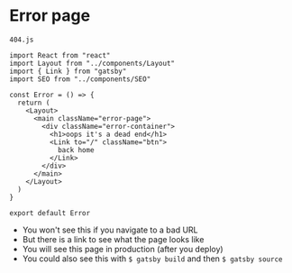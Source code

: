 # Error page

`404.js`

```
import React from "react"
import Layout from "../components/Layout"
import { Link } from "gatsby"
import SEO from "../components/SEO"

const Error = () => {
  return (
    <Layout>
      <main className="error-page">
        <div className="error-container">
          <h1>oops it's a dead end</h1>
          <Link to="/" className="btn">
            back home
          </Link>
        </div>
      </main>
    </Layout>
  )
}

export default Error
```

* You won't see this if you navigate to a bad URL
* But there is a link to see what the page looks like
* You will see this page in production (after you deploy)
* You could also see this with `$ gatsby build` and then `$ gatsby source`
